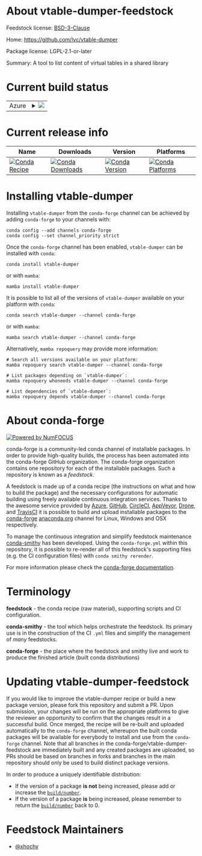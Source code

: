 About vtable-dumper-feedstock
=============================

Feedstock license: [BSD-3-Clause](https://github.com/conda-forge/vtable-dumper-feedstock/blob/main/LICENSE.txt)

Home: https://github.com/lvc/vtable-dumper

Package license: LGPL-2.1-or-later

Summary: A tool to list content of virtual tables in a shared library

Current build status
====================


<table>
    
  <tr>
    <td>Azure</td>
    <td>
      <details>
        <summary>
          <a href="https://dev.azure.com/conda-forge/feedstock-builds/_build/latest?definitionId=11312&branchName=main">
            <img src="https://dev.azure.com/conda-forge/feedstock-builds/_apis/build/status/vtable-dumper-feedstock?branchName=main">
          </a>
        </summary>
        <table>
          <thead><tr><th>Variant</th><th>Status</th></tr></thead>
          <tbody><tr>
              <td>linux_64</td>
              <td>
                <a href="https://dev.azure.com/conda-forge/feedstock-builds/_build/latest?definitionId=11312&branchName=main">
                  <img src="https://dev.azure.com/conda-forge/feedstock-builds/_apis/build/status/vtable-dumper-feedstock?branchName=main&jobName=linux&configuration=linux%20linux_64_" alt="variant">
                </a>
              </td>
            </tr>
          </tbody>
        </table>
      </details>
    </td>
  </tr>
</table>

Current release info
====================

| Name | Downloads | Version | Platforms |
| --- | --- | --- | --- |
| [![Conda Recipe](https://img.shields.io/badge/recipe-vtable--dumper-green.svg)](https://anaconda.org/conda-forge/vtable-dumper) | [![Conda Downloads](https://img.shields.io/conda/dn/conda-forge/vtable-dumper.svg)](https://anaconda.org/conda-forge/vtable-dumper) | [![Conda Version](https://img.shields.io/conda/vn/conda-forge/vtable-dumper.svg)](https://anaconda.org/conda-forge/vtable-dumper) | [![Conda Platforms](https://img.shields.io/conda/pn/conda-forge/vtable-dumper.svg)](https://anaconda.org/conda-forge/vtable-dumper) |

Installing vtable-dumper
========================

Installing `vtable-dumper` from the `conda-forge` channel can be achieved by adding `conda-forge` to your channels with:

```
conda config --add channels conda-forge
conda config --set channel_priority strict
```

Once the `conda-forge` channel has been enabled, `vtable-dumper` can be installed with `conda`:

```
conda install vtable-dumper
```

or with `mamba`:

```
mamba install vtable-dumper
```

It is possible to list all of the versions of `vtable-dumper` available on your platform with `conda`:

```
conda search vtable-dumper --channel conda-forge
```

or with `mamba`:

```
mamba search vtable-dumper --channel conda-forge
```

Alternatively, `mamba repoquery` may provide more information:

```
# Search all versions available on your platform:
mamba repoquery search vtable-dumper --channel conda-forge

# List packages depending on `vtable-dumper`:
mamba repoquery whoneeds vtable-dumper --channel conda-forge

# List dependencies of `vtable-dumper`:
mamba repoquery depends vtable-dumper --channel conda-forge
```


About conda-forge
=================

[![Powered by
NumFOCUS](https://img.shields.io/badge/powered%20by-NumFOCUS-orange.svg?style=flat&colorA=E1523D&colorB=007D8A)](https://numfocus.org)

conda-forge is a community-led conda channel of installable packages.
In order to provide high-quality builds, the process has been automated into the
conda-forge GitHub organization. The conda-forge organization contains one repository
for each of the installable packages. Such a repository is known as a *feedstock*.

A feedstock is made up of a conda recipe (the instructions on what and how to build
the package) and the necessary configurations for automatic building using freely
available continuous integration services. Thanks to the awesome service provided by
[Azure](https://azure.microsoft.com/en-us/services/devops/), [GitHub](https://github.com/),
[CircleCI](https://circleci.com/), [AppVeyor](https://www.appveyor.com/),
[Drone](https://cloud.drone.io/welcome), and [TravisCI](https://travis-ci.com/)
it is possible to build and upload installable packages to the
[conda-forge](https://anaconda.org/conda-forge) [anaconda.org](https://anaconda.org/)
channel for Linux, Windows and OSX respectively.

To manage the continuous integration and simplify feedstock maintenance
[conda-smithy](https://github.com/conda-forge/conda-smithy) has been developed.
Using the ``conda-forge.yml`` within this repository, it is possible to re-render all of
this feedstock's supporting files (e.g. the CI configuration files) with ``conda smithy rerender``.

For more information please check the [conda-forge documentation](https://conda-forge.org/docs/).

Terminology
===========

**feedstock** - the conda recipe (raw material), supporting scripts and CI configuration.

**conda-smithy** - the tool which helps orchestrate the feedstock.
                   Its primary use is in the construction of the CI ``.yml`` files
                   and simplify the management of *many* feedstocks.

**conda-forge** - the place where the feedstock and smithy live and work to
                  produce the finished article (built conda distributions)


Updating vtable-dumper-feedstock
================================

If you would like to improve the vtable-dumper recipe or build a new
package version, please fork this repository and submit a PR. Upon submission,
your changes will be run on the appropriate platforms to give the reviewer an
opportunity to confirm that the changes result in a successful build. Once
merged, the recipe will be re-built and uploaded automatically to the
`conda-forge` channel, whereupon the built conda packages will be available for
everybody to install and use from the `conda-forge` channel.
Note that all branches in the conda-forge/vtable-dumper-feedstock are
immediately built and any created packages are uploaded, so PRs should be based
on branches in forks and branches in the main repository should only be used to
build distinct package versions.

In order to produce a uniquely identifiable distribution:
 * If the version of a package **is not** being increased, please add or increase
   the [``build/number``](https://docs.conda.io/projects/conda-build/en/latest/resources/define-metadata.html#build-number-and-string).
 * If the version of a package **is** being increased, please remember to return
   the [``build/number``](https://docs.conda.io/projects/conda-build/en/latest/resources/define-metadata.html#build-number-and-string)
   back to 0.

Feedstock Maintainers
=====================

* [@xhochy](https://github.com/xhochy/)

